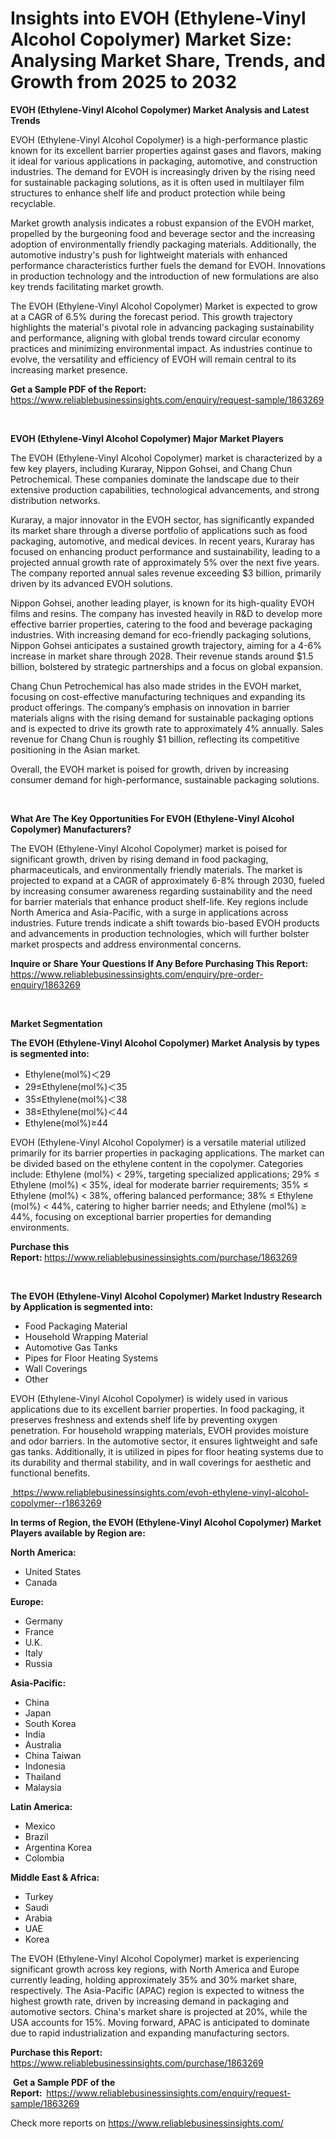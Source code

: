 <p><h1>Insights into EVOH (Ethylene-Vinyl Alcohol Copolymer) Market Size: Analysing Market Share, Trends, and Growth from 2025 to 2032</h1></p><p><strong>EVOH (Ethylene-Vinyl Alcohol Copolymer) Market Analysis and Latest Trends</strong></p>
<p><p>EVOH (Ethylene-Vinyl Alcohol Copolymer) is a high-performance plastic known for its excellent barrier properties against gases and flavors, making it ideal for various applications in packaging, automotive, and construction industries. The demand for EVOH is increasingly driven by the rising need for sustainable packaging solutions, as it is often used in multilayer film structures to enhance shelf life and product protection while being recyclable.</p><p>Market growth analysis indicates a robust expansion of the EVOH market, propelled by the burgeoning food and beverage sector and the increasing adoption of environmentally friendly packaging materials. Additionally, the automotive industry's push for lightweight materials with enhanced performance characteristics further fuels the demand for EVOH. Innovations in production technology and the introduction of new formulations are also key trends facilitating market growth.</p><p>The EVOH (Ethylene-Vinyl Alcohol Copolymer) Market is expected to grow at a CAGR of 6.5% during the forecast period. This growth trajectory highlights the material's pivotal role in advancing packaging sustainability and performance, aligning with global trends toward circular economy practices and minimizing environmental impact. As industries continue to evolve, the versatility and efficiency of EVOH will remain central to its increasing market presence.</p></p>
<p><strong>Get a Sample PDF of the Report:&nbsp;</strong> <a href="https://www.reliablebusinessinsights.com/enquiry/request-sample/1863269?utm_campaign=3499&utm_medium=2&utm_source=Github&utm_content=ia&utm_term=03042025&utm_id=evoh-ethylene-vinyl-alcohol-copolymer">https://www.reliablebusinessinsights.com/enquiry/request-sample/1863269</a></p>
<p>&nbsp;</p>
<p><strong>EVOH (Ethylene-Vinyl Alcohol Copolymer) Major Market Players</strong></p>
<p><p>The EVOH (Ethylene-Vinyl Alcohol Copolymer) market is characterized by a few key players, including Kuraray, Nippon Gohsei, and Chang Chun Petrochemical. These companies dominate the landscape due to their extensive production capabilities, technological advancements, and strong distribution networks.</p><p>Kuraray, a major innovator in the EVOH sector, has significantly expanded its market share through a diverse portfolio of applications such as food packaging, automotive, and medical devices. In recent years, Kuraray has focused on enhancing product performance and sustainability, leading to a projected annual growth rate of approximately 5% over the next five years. The company reported annual sales revenue exceeding $3 billion, primarily driven by its advanced EVOH solutions.</p><p>Nippon Gohsei, another leading player, is known for its high-quality EVOH films and resins. The company has invested heavily in R&D to develop more effective barrier properties, catering to the food and beverage packaging industries. With increasing demand for eco-friendly packaging solutions, Nippon Gohsei anticipates a sustained growth trajectory, aiming for a 4-6% increase in market share through 2028. Their revenue stands around $1.5 billion, bolstered by strategic partnerships and a focus on global expansion.</p><p>Chang Chun Petrochemical has also made strides in the EVOH market, focusing on cost-effective manufacturing techniques and expanding its product offerings. The company’s emphasis on innovation in barrier materials aligns with the rising demand for sustainable packaging options and is expected to drive its growth rate to approximately 4% annually. Sales revenue for Chang Chun is roughly $1 billion, reflecting its competitive positioning in the Asian market.</p><p>Overall, the EVOH market is poised for growth, driven by increasing consumer demand for high-performance, sustainable packaging solutions.</p></p>
<p>&nbsp;</p>
<p><strong>What Are The Key Opportunities For EVOH (Ethylene-Vinyl Alcohol Copolymer) Manufacturers?</strong></p>
<p><p>The EVOH (Ethylene-Vinyl Alcohol Copolymer) market is poised for significant growth, driven by rising demand in food packaging, pharmaceuticals, and environmentally friendly materials. The market is projected to expand at a CAGR of approximately 6-8% through 2030, fueled by increasing consumer awareness regarding sustainability and the need for barrier materials that enhance product shelf-life. Key regions include North America and Asia-Pacific, with a surge in applications across industries. Future trends indicate a shift towards bio-based EVOH products and advancements in production technologies, which will further bolster market prospects and address environmental concerns.</p></p>
<p><strong>Inquire or Share Your Questions If Any Before Purchasing This Report:</strong> <a href="https://www.reliablebusinessinsights.com/enquiry/pre-order-enquiry/1863269?utm_campaign=3499&utm_medium=2&utm_source=Github&utm_content=ia&utm_term=03042025&utm_id=evoh-ethylene-vinyl-alcohol-copolymer">https://www.reliablebusinessinsights.com/enquiry/pre-order-enquiry/1863269</a></p>
<p>&nbsp;</p>
<p><strong>Market Segmentation</strong></p>
<p><strong>The EVOH (Ethylene-Vinyl Alcohol Copolymer) Market Analysis by types is segmented into:</strong></p>
<p><ul><li>Ethylene(mol%)＜29</li><li>29≤Ethylene(mol%)＜35</li><li>35≤Ethylene(mol%)＜38</li><li>38≤Ethylene(mol%)＜44</li><li>Ethylene(mol%)≥44</li></ul></p>
<p><p>EVOH (Ethylene-Vinyl Alcohol Copolymer) is a versatile material utilized primarily for its barrier properties in packaging applications. The market can be divided based on the ethylene content in the copolymer. Categories include: Ethylene (mol%) < 29%, targeting specialized applications; 29% ≤ Ethylene (mol%) < 35%, ideal for moderate barrier requirements; 35% ≤ Ethylene (mol%) < 38%, offering balanced performance; 38% ≤ Ethylene (mol%) < 44%, catering to higher barrier needs; and Ethylene (mol%) ≥ 44%, focusing on exceptional barrier properties for demanding environments.</p></p>
<p><strong>Purchase this Report:&nbsp;</strong><a href="https://www.reliablebusinessinsights.com/purchase/1863269?utm_campaign=3499&utm_medium=2&utm_source=Github&utm_content=ia&utm_term=03042025&utm_id=evoh-ethylene-vinyl-alcohol-copolymer">https://www.reliablebusinessinsights.com/purchase/1863269</a></p>
<p>&nbsp;</p>
<p><strong>The EVOH (Ethylene-Vinyl Alcohol Copolymer) Market Industry Research by Application is segmented into:</strong></p>
<p><ul><li>Food Packaging Material</li><li>Household Wrapping Material</li><li>Automotive Gas Tanks</li><li>Pipes for Floor Heating Systems</li><li>Wall Coverings</li><li>Other</li></ul></p>
<p><p>EVOH (Ethylene-Vinyl Alcohol Copolymer) is widely used in various applications due to its excellent barrier properties. In food packaging, it preserves freshness and extends shelf life by preventing oxygen penetration. For household wrapping materials, EVOH provides moisture and odor barriers. In the automotive sector, it ensures lightweight and safe gas tanks. Additionally, it is utilized in pipes for floor heating systems due to its durability and thermal stability, and in wall coverings for aesthetic and functional benefits.</p></p>
<p><a href="https://www.reliablebusinessinsights.com/evoh-ethylene-vinyl-alcohol-copolymer--r1863269?utm_campaign=3499&utm_medium=2&utm_source=Github&utm_content=ia&utm_term=03042025&utm_id=evoh-ethylene-vinyl-alcohol-copolymer">&nbsp;https://www.reliablebusinessinsights.com/evoh-ethylene-vinyl-alcohol-copolymer--r1863269</a></p>
<p><strong>In terms of Region, the EVOH (Ethylene-Vinyl Alcohol Copolymer) Market Players available by Region are:</strong></p>
<p>
    <p> <strong> North America: </strong>
        <ul>
            <li>United States</li>
            <li>Canada</li>
        </ul>
        </p> 
    <p> <strong> Europe: </strong>
        <ul>
            <li>Germany</li>
            <li>France</li>
            <li>U.K.</li>
            <li>Italy</li>
            <li>Russia</li>
        </ul>
        </p> 
    <p> <strong> Asia-Pacific: </strong>
        <ul>
            <li>China</li>
            <li>Japan</li>
            <li>South Korea</li>
            <li>India</li>
            <li>Australia</li>
            <li>China Taiwan</li>
            <li>Indonesia</li>
            <li>Thailand</li>
            <li>Malaysia</li>
        </ul>
        </p> 
    <p> <strong> Latin America: </strong>
        <ul>
            <li>Mexico</li>
            <li>Brazil</li>
            <li>Argentina Korea</li>
            <li>Colombia</li>
        </ul>
        </p> 
    <p> <strong> Middle East & Africa: </strong>
        <ul>
            <li>Turkey</li>
            <li>Saudi</li>
            <li>Arabia</li>
            <li>UAE</li>
            <li>Korea</li>
        </ul>
    </p>
    </p>
<p><p>The EVOH (Ethylene-Vinyl Alcohol Copolymer) market is experiencing significant growth across key regions, with North America and Europe currently leading, holding approximately 35% and 30% market share, respectively. The Asia-Pacific (APAC) region is expected to witness the highest growth rate, driven by increasing demand in packaging and automotive sectors. China's market share is projected at 20%, while the USA accounts for 15%. Moving forward, APAC is anticipated to dominate due to rapid industrialization and expanding manufacturing sectors.</p></p>
<p><strong>Purchase this Report: </strong><a href="https://www.reliablebusinessinsights.com/purchase/1863269?utm_campaign=3499&utm_medium=2&utm_source=Github&utm_content=ia&utm_term=03042025&utm_id=evoh-ethylene-vinyl-alcohol-copolymer">https://www.reliablebusinessinsights.com/purchase/1863269</a></p>
<p>&nbsp;<strong>Get a Sample PDF of the Report:&nbsp;&nbsp;</strong><a href="https://www.reliablebusinessinsights.com/enquiry/request-sample/1863269?utm_campaign=3499&utm_medium=2&utm_source=Github&utm_content=ia&utm_term=03042025&utm_id=evoh-ethylene-vinyl-alcohol-copolymer">https://www.reliablebusinessinsights.com/enquiry/request-sample/1863269</a></p>
<p><strong></strong></p>
<p>Check more reports on <a href="https://www.reliablebusinessinsights.com/?utm_campaign=3499&utm_medium=2&utm_source=Github&utm_content=ia&utm_term=03042025&utm_id=evoh-ethylene-vinyl-alcohol-copolymer">https://www.reliablebusinessinsights.com/</a></p>
